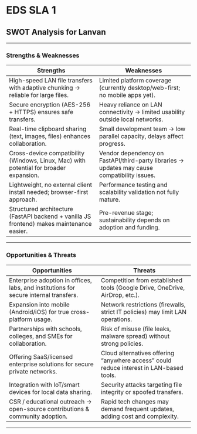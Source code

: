 
# **EDS SLA 1**

## **SWOT Analysis for Lanvan**

***

### **Strengths & Weaknesses**

| **Strengths** | **Weaknesses** |
| --- | --- |
| High-speed LAN file transfers with adaptive chunking → reliable for large files. | Limited platform coverage (currently desktop/web-first; no mobile apps yet). |
| Secure encryption (AES-256 + HTTPS) ensures safe transfers. | Heavy reliance on LAN connectivity → limited usability outside local networks. |
| Real-time clipboard sharing (text, images, files) enhances collaboration. | Small development team → low parallel capacity, delays affect progress. |
| Cross-device compatibility (Windows, Linux, Mac) with potential for broader expansion. | Vendor dependency on FastAPI/third-party libraries → updates may cause compatibility issues. |
| Lightweight, no external client install needed; browser-first approach. | Performance testing and scalability validation not fully mature. |
| Structured architecture (FastAPI backend + vanilla JS frontend) makes maintenance easier. | Pre-revenue stage; sustainability depends on adoption and funding. |

***

### **Opportunities & Threats**

| **Opportunities** | **Threats** |
| --- | --- |
| Enterprise adoption in offices, labs, and institutions for secure internal transfers. | Competition from established tools (Google Drive, OneDrive, AirDrop, etc.). |
| Expansion into mobile (Android/iOS) for true cross-platform usage. | Network restrictions (firewalls, strict IT policies) may limit LAN operations. |
| Partnerships with schools, colleges, and SMEs for collaboration. | Risk of misuse (file leaks, malware spread) without strong policies. |
| Offering SaaS/licensed enterprise solutions for secure private networks. | Cloud alternatives offering “anywhere access” could reduce interest in LAN-based tools. |
| Integration with IoT/smart devices for local data sharing. | Security attacks targeting file integrity or spoofed transfers. |
| CSR / educational outreach → open-source contributions & community adoption. | Rapid tech changes may demand frequent updates, adding cost and complexity. |

***
